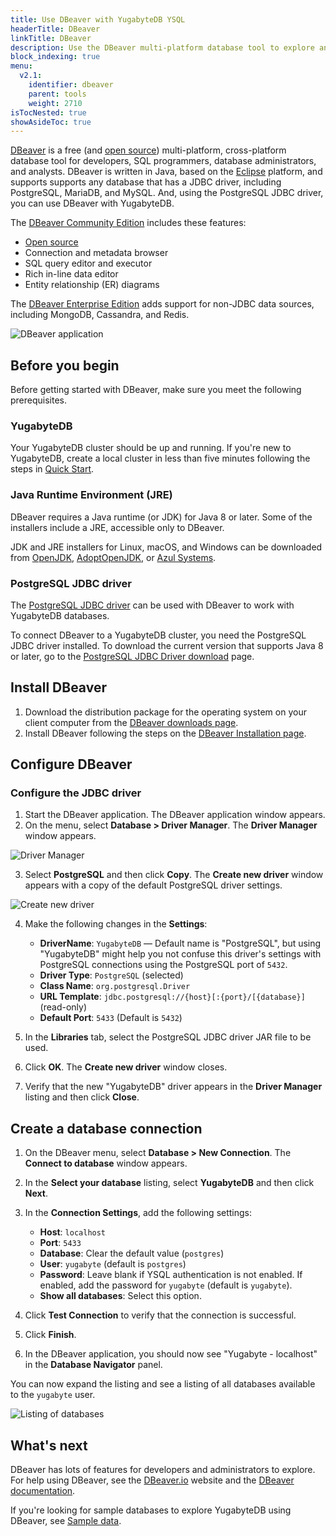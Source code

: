 ```yaml
---
title: Use DBeaver with YugabyteDB YSQL
headerTitle: DBeaver
linkTitle: DBeaver
description: Use the DBeaver multi-platform database tool to explore and query YugabyteDB.
block_indexing: true
menu:
  v2.1:
    identifier: dbeaver
    parent: tools
    weight: 2710
isTocNested: true
showAsideToc: true
---
```


[DBeaver](https://dbeaver.io/) is a free (and [open source](https://github.com/dbeaver/dbeaver)) multi-platform, cross-platform database tool for developers, SQL programmers, database administrators, and analysts. DBeaver is written in Java, based on the [Eclipse](https://www.eclipse.org/) platform, and supports supports any database that has a JDBC driver, including PostgreSQL, MariaDB, and MySQL. And, using the PostgreSQL JDBC driver, you can use DBeaver with YugabyteDB.

The [DBeaver Community Edition](https://dbeaver.io/) includes these features:

- [Open source](https://github.com/dbeaver/dbeaver)
- Connection and metadata browser
- SQL query editor and executor
- Rich in-line data editor
- Entity relationship (ER) diagrams

The [DBeaver Enterprise Edition](https://dbeaver.com/) adds support for non-JDBC data sources, including MongoDB, Cassandra, and Redis.

![DBeaver application](/images/develop/tools/dbeaver/dbeaver-screenshot.png)

## Before you begin

Before getting started with DBeaver, make sure you meet the following prerequisites.

### YugabyteDB

Your YugabyteDB cluster should be up and running. If you're new to YugabyteDB, create a local cluster in less than five minutes following the steps in [Quick Start](../../../quick-start/install).

### Java Runtime Environment (JRE)

DBeaver requires a Java runtime (or JDK) for Java 8 or later. Some of the installers include a JRE, accessible only to DBeaver.

JDK and JRE installers for Linux, macOS, and Windows can be downloaded from [OpenJDK](http://jdk.java.net/), [AdoptOpenJDK](https://adoptopenjdk.net/), or [Azul Systems](https://www.azul.com/downloads/zulu-community/).

### PostgreSQL JDBC driver

The [PostgreSQL JDBC driver](https://jdbc.postgresql.org/) can be used with DBeaver to work with YugabyteDB databases. 

To connect DBeaver to a YugabyteDB cluster, you need the PostgreSQL JDBC driver installed. To download the current version that supports Java 8 or later, go to the [PostgreSQL JDBC Driver download](https://jdbc.postgresql.org/download.html) page.

## Install DBeaver

1. Download the distribution package for the operating system on your client computer from the [DBeaver downloads page](https://dbeaver.io/download/).
2. Install DBeaver following the steps on the [DBeaver Installation page](https://github.com/dbeaver/dbeaver/wiki/Installation).

## Configure DBeaver

### Configure the JDBC driver

1. Start the DBeaver application. The DBeaver application window appears.
2. On the menu, select **Database > Driver Manager**. The **Driver Manager** window appears.

![Driver Manager](/images/develop/tools/dbeaver/dbeaver-driver-manager.png)

3. Select **PostgreSQL** and then click **Copy**. The **Create new driver** window appears with a copy of the default PostgreSQL driver settings.

![Create new driver](/images/develop/tools/dbeaver/dbeaver-create-new-driver.png)

4. Make the following changes in the **Settings**:

    - **DriverName**: `YugabyteDB` — Default name is "PostgreSQL", but using "YugabyteDB" might help you not confuse this driver's settings with PostgreSQL connections using the PostgreSQL port of `5432`.
    - **Driver Type**: `PostgreSQL` (selected)
    - **Class Name**: `org.postgresql.Driver`
    - **URL Template**: `jdbc.postgresql://{host}[:{port}/[{database}]` (read-only)
    - **Default Port**: `5433` (Default is `5432`)

5. In the **Libraries** tab, select the PostgreSQL JDBC driver JAR file to be used.

6. Click **OK**. The **Create new driver** window closes. 

7. Verify that the new "YugabyteDB" driver appears in the **Driver Manager** listing and then click **Close**.

## Create a database connection

1. On the DBeaver menu, select **Database > New Connection**. The **Connect to database** window appears.

2. In the **Select your database** listing, select **YugabyteDB** and then click **Next**.

3. In the **Connection Settings**, add the following settings:

    - **Host**: `localhost`
    - **Port**: `5433`
    - **Database**: Clear the default value (`postgres`)
    - **User**: `yugabyte` (default is `postgres`)
    - **Password**: Leave blank if YSQL authentication is not enabled. If enabled, add the password for `yugabyte` (default is `yugabyte`).
    - **Show all databases**: Select this option.

4. Click **Test Connection** to verify that the connection is successful.

5. Click **Finish**.

6. In the DBeaver application, you should now see "Yugabyte - localhost" in the **Database Navigator** panel.

You can now expand the listing and see a listing of all databases available to the `yugabyte` user.

 ![Listing of databases](/images/develop/tools/dbeaver/dbeaver-list-of-databases.png)

## What's next

DBeaver has lots of features for developers and administrators to explore. For help using DBeaver, see the [DBeaver.io](https://dbeaver.io/) website and the [DBeaver documentation](https://github.com/dbeaver/dbeaver/wiki).

If you're looking for sample databases to explore YugabyteDB using DBeaver, see [Sample data](../../sample-data/).